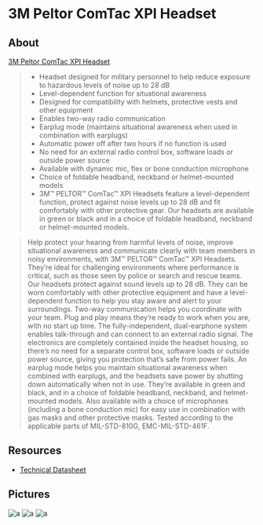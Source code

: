 # 3M Peltor ComTac XPI Headset

## About

[3M Peltor ComTac XPI Headset](3m.co.uk/3M/en_GB/p/dc/v000191523/)

> * Headset designed for military personnel to help reduce exposure to hazardous levels of noise up to 28 dB
> * Level-dependent function for situational awareness
> * Designed for compatibility with helmets, protective vests and other equipment
> * Enables two-way radio communication
> * Earplug mode (maintains situational awareness when used in combination with earplugs)
> * Automatic power off after two hours if no function is used
> * No need for an external radio control box, software loads or outside power source
> * Available with dynamic mic, flex or bone conduction microphone
> * Choice of foldable headband, neckband or helmet-mounted models
> * 3M™ PELTOR™ ComTac™ XPI Headsets feature a level-dependent function, protect against noise levels up to 28 dB and fit comfortably with other protective gear. Our headsets are available in green or black and in a choice of foldable headband, neckband or helmet-mounted models.

> Help protect your hearing from harmful levels of noise, improve situational awareness and communicate clearly with team members in noisy environments, with 3M™ PELTOR™ ComTac™ XPI Headsets. They’re ideal for challenging environments where performance is critical, such as those seen by police or search and rescue teams. Our headsets protect against sound levels up to 28 dB. They can be worn comfortably with other protective equipment and have a level-dependent function to help you stay aware and alert to your surroundings. Two-way communication helps you coordinate with your team. Plug and play means they’re ready to work when you are, with no start up time. The fully-independent, dual-earphone system enables talk-through and can connect to an external radio signal. The electronics are completely contained inside the headset housing, so there’s no need for a separate control box, software loads or outside power source, giving you protection that’s safe from power fails. An earplug mode helps you maintain situational awareness when combined with earplugs, and the headsets save power by shutting down automatically when not in use. They’re available in green and black, and in a choice of foldable headband, neckband, and helmet-mounted models. Also available with a choice of microphones (including a bone conduction mic) for easy use in combination with gas masks and other protective masks. Tested according to the applicable parts of MIL-STD-810G, EMC-MIL-STD-461F.

## Resources

* [Technical Datasheet](https://github.com/CumpsD/second-brain/raw/main/assets/shooting/peltor/ComTac%20XPI%20Standard-02%20Technical%20datasheet.pdf)

## Pictures

![a](https://github.com/CumpsD/second-brain/raw/main/assets/shooting/peltor/peltor1.jpg "a")
![a](https://github.com/CumpsD/second-brain/raw/main/assets/shooting/peltor/peltor2.jpg "a")
![a](https://github.com/CumpsD/second-brain/raw/main/assets/shooting/peltor/peltor3.jpg "a")
